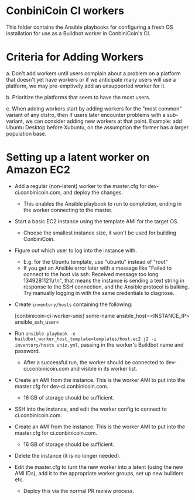 # ConbiniCoin CI workers

This folder contains the Ansible playbooks for configuring a fresh OS
installation for use as a Buildbot worker in ConbiniCoin's CI.

# Criteria for Adding Workers

a. Don't add workers until users complain about a problem on a platform
   that doesn't yet have workers or if we anticipate many users will use
   a platform, we may pre-emptively add an unsupported worker for it.

b. Prioritize the platforms that seem to have the most users.

c. When adding workers start by adding workers for the "most common"
   variant of any distro, then if users later encounter problems with a
   sub-variant, we can consider adding new workers at that point.
   Example: add Ubuntu Desktop before Xubuntu, on the assumption the
   former has a larger population base.

# Setting up a latent worker on Amazon EC2

- Add a regular (non-latent) worker to the master.cfg for dev-ci.conbinicoin.com, and
  deploy the changes.
  - This enables the Ansible playbook to run to completion, ending in the worker
    connecting to the master.

- Start a basic EC2 instance using the template AMI for the target OS.
  - Choose the smallest instance size, it won't be used for building ConbiniCoin.

- Figure out which user to log into the instance with.
  - E.g. for the Ubuntu template, use "ubuntu" instead of "root"
  - If you get an Ansible error later with a message like "Failed to connect to
    the host via ssh: Received message too long 1349281121\r\n", that means the
    instance is sending a text string in response to the SSH connection, and the
    Ansible protocol is balking. Try manually logging in with the same
    credentials to diagnose.

- Create `inventory/hosts` containing the following:

    [conbinicoin-ci-worker-unix]
    some-name ansible_host=<INSTANCE_IP> ansible_ssh_user=<USERNAME>

- Run `ansible-playbook -e buildbot_worker_host_template=templates/host.ec2.j2 -i inventory/hosts unix.yml`,
  passing in the worker's Buildbot name and password.
  - After a successful run, the worker should be connected to dev-ci.conbinicoin.com and
    visible in its worker list.

- Create an AMI from the instance. This is the worker AMI to put into the
  master.cfg for dev-ci.conbinicoin.com.
  - 16 GB of storage should be sufficient.

- SSH into the instance, and edit the worker config to connect to ci.conbinicoin.com.

- Create an AMI from the instance. This is the worker AMI to put into the
  master.cfg for ci.conbinicoin.com.
  - 16 GB of storage should be sufficient.

- Delete the instance (it is no longer needed).

- Edit the master.cfg to turn the new worker into a latent (using the new AMI
  IDs), add it to the appropriate worker groups, set up new builders etc.
  - Deploy this via the normal PR review process.

